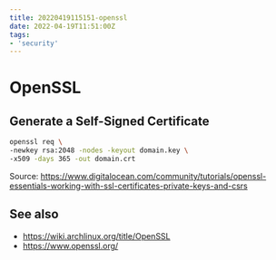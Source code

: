 ```yaml
---
title: 20220419115151-openssl
date: 2022-04-19T11:51:00Z
tags:
- 'security'
---
```


# OpenSSL

## Generate a Self-Signed Certificate

```bash
openssl req \
-newkey rsa:2048 -nodes -keyout domain.key \
-x509 -days 365 -out domain.crt
```

Source: https://www.digitalocean.com/community/tutorials/openssl-essentials-working-with-ssl-certificates-private-keys-and-csrs

## See also

* https://wiki.archlinux.org/title/OpenSSL
* https://www.openssl.org/